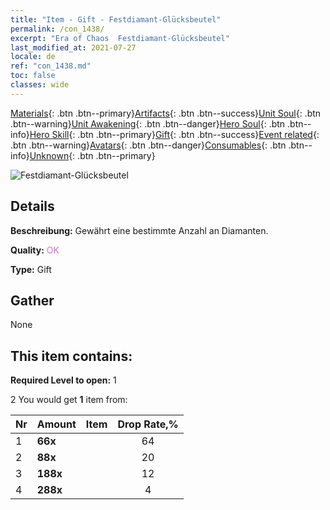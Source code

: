 ```yaml
---
title: "Item - Gift - Festdiamant-Glücksbeutel"
permalink: /con_1438/
excerpt: "Era of Chaos  Festdiamant-Glücksbeutel"
last_modified_at: 2021-07-27
locale: de
ref: "con_1438.md"
toc: false
classes: wide
---
```

 [Materials](/ItemsDE/){: .btn .btn--primary}[Artifacts](/ItemsDE/Artifacts/){: .btn .btn--success}[Unit Soul](/ItemsDE/UnitSoul/){: .btn .btn--warning}[Unit Awakening](/ItemsDE/UnitAwakening/){: .btn .btn--danger}[Hero Soul](/ItemsDE/HeroSoul/){: .btn .btn--info}[Hero Skill](/ItemsDE/HeroSkill/){: .btn .btn--primary}[Gift](/ItemsDE/Gift/){: .btn .btn--success}[Event related](/ItemsDE/Events/){: .btn .btn--warning}[Avatars](/ItemsDE/Avatars/){: .btn .btn--danger}[Consumables](/ItemsDE/Consumables/){: .btn .btn--info}[Unknown](/ItemsDE/Unknown/){: .btn .btn--primary}

 ![Festdiamant-Glücksbeutel](/images/t/i_907052.png)

## Details
 **Beschreibung:** Gewährt eine bestimmte Anzahl an Diamanten.

 **Quality:** <span style="color: #DA70D6">OK</span>

 **Type:** Gift

## Gather

  None

## This item contains:

 **Required Level to open:** 1

 2 You would get **1** item  from:

  | Nr | Amount |     Item    | Drop Rate,% |
  |:---|:-------|:------------|:---------:|
  | 1 |  **66x** | <i class="fas fa-gem"/> | 64 | 
  | 2 |  **88x** | <i class="fas fa-gem"/> | 20 | 
  | 3 |  **188x** | <i class="fas fa-gem"/> | 12 | 
  | 4 |  **288x** | <i class="fas fa-gem"/> | 4 | 
